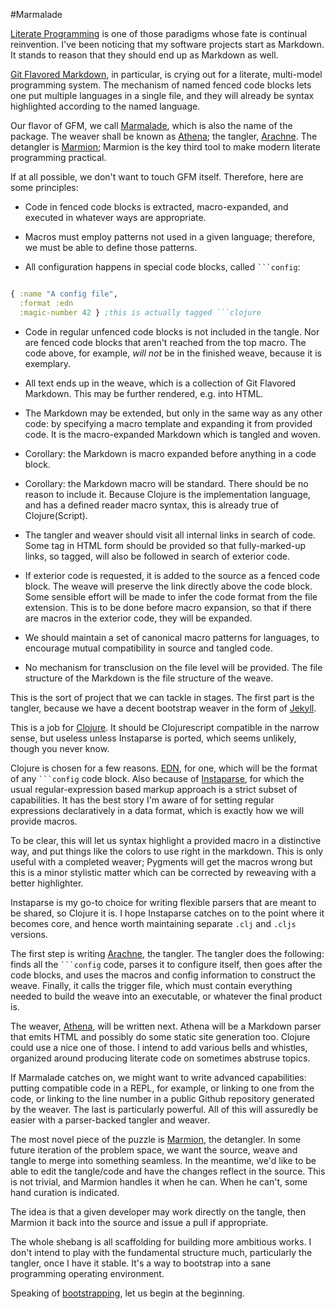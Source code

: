 #Marmalade

[Literate Programming](http://www-cs-faculty.stanford.edu/~uno/lp.html) is one of those paradigms whose fate is continual reinvention. I've been noticing that my software projects start as Markdown. It stands to reason that they should end up as Markdown as well.

[Git Flavored Markdown](https://help.github.com/articles/github-flavored-markdown), in particular, is crying out for a literate, multi-model programming system. The mechanism of named fenced code blocks lets one put multiple languages in a single file, and they will already be syntax highlighted according to the named language. 

Our flavor of GFM, we call [Marmalade](../README.md), which is also the name of the package. The weaver shall be known as [Athena](athena.md); the tangler, [Arachne](). The detangler is [Marmion](); Marmion is the key third tool to make modern literate programming practical. 

If at all possible, we don't want to touch GFM itself. Therefore, here are some principles:

* Code in fenced code blocks is extracted, macro-expanded, and executed in whatever ways are appropriate.

* Macros must employ patterns not used in a given language; therefore, we must be able to define those patterns.

* All configuration happens in special code blocks, called ```` ```config ````:

```clojure

{ :name "A config file",
  :format :edn
  :magic-number 42 } ;this is actually tagged ```clojure
```

* Code in regular unfenced code blocks is not included in the tangle. Nor are fenced code blocks that aren't reached from the top macro. The code above, for example, *will not* be in the finished weave, because it is exemplary.

* All text ends up in the weave, which is a collection of Git Flavored Markdown. This may be further rendered, e.g. into HTML.

* The Markdown may be extended, but only in the same way as any other code: by specifying a macro template and expanding it from provided code. It is the macro-expanded Markdown which is tangled and woven.

* Corollary: the Markdown is macro expanded before anything in a code block.  

* Corollary: the Markdown macro will be standard. There should be no reason to include it. Because Clojure is the implementation language, and has a defined reader macro syntax, this is already true of Clojure(Script).

* The tangler and weaver should visit all internal links in search of code. Some tag in HTML form should be provided so that fully-marked-up links, so tagged, will also be followed in search of exterior code. 

* If exterior code is requested, it is added to the source as a fenced code block. The weave will preserve the link directly above the code block. Some sensible effort will be made to infer the code format from the file extension. This is to be done before macro expansion, so that if there are macros in the exterior code, they will be expanded.

* We should maintain a set of canonical macro patterns for languages, to encourage mutual compatibility in source and tangled code.

* No mechanism for transclusion on the file level will be provided. The file structure of the Markdown is the file structure of the weave.

This is the sort of project that we can tackle in stages. The first part is the tangler, because we have a decent bootstrap weaver in the form of [Jekyll](http://jekyllrb.com/). 

This is a job for [Clojure](http://clojure.org). It should be Clojurescript compatible in the narrow sense, but useless unless Instaparse is ported, which seems unlikely, though you never know. 

Clojure is chosen for a few reasons. [EDN](https://github.com/edn-format/edn), for one, which will be the format of any ```` ```config ```` code block. Also because of [Instaparse](https://github.com/Engelberg/instaparse), for which the usual regular-expression based markup approach is a strict subset of capabilities. It has the best story I'm aware of for setting regular expressions declaratively in a data format, which is exactly how we will provide macros. 

To be clear, this will let us syntax highlight a provided macro in a distinctive way, and put things like the colors to use right in the markdown. This is only useful with a completed weaver; Pygments will get the macros wrong but this is a minor stylistic matter which can be corrected by reweaving with a better highlighter. 

Instaparse is my go-to choice for writing flexible parsers that are meant to be shared, so Clojure it is. I hope Instaparse catches on to the point where it becomes core, and hence worth maintaining separate `.clj` and `.cljs` versions. 

The first step is writing [Arachne](arachne.md), the tangler. The tangler does the following: finds all the ```` ```config ```` code, parses it to configure itself, then goes after the code blocks, and uses the macros and config information to construct the weave. Finally, it calls the trigger file, which must contain everything needed to build the weave into an executable, or whatever the final product is.

The weaver, [Athena](athena.md), will be written next. Athena will be a Markdown parser that emits HTML and possibly do some static site generation too. Clojure could use a nice one of those. I intend to add various bells and whistles, organized around producing literate code on sometimes abstruse topics. 

If Marmalade catches on, we might want to write advanced capabilities: putting compatible code in a REPL, for example, or linking to one from the code, or linking to the line number in a public Github repository generated by the weaver. The last is particularly powerful. All of this will assuredly be easier with a parser-backed tangler and weaver.

The most novel piece of the puzzle is [Marmion](http://addme.com), the detangler. In some future iteration of the problem space, we want the source, weave and tangle to merge into something seamless. In the meantime, we'd like to be able to edit the tangle/code and have the changes reflect in the source. This is not trivial, and Marmion handles it when he can. When he can't, some hand curation is indicated. 

The idea is that a given developer may work directly on the tangle, then Marmion it back into the source and issue a pull if appropriate. 

The whole shebang is all scaffolding for building more ambitious works. I don't intend to play with the fundamental structure much, particularly the tangler, once I have it stable. It's a way to bootstrap into a sane programming operating environment. 

Speaking of [bootstrapping](http://addme.com), let us begin at the beginning.
